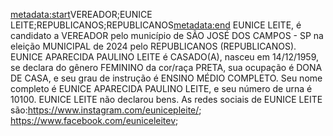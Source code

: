 <metadata:start>VEREADOR;EUNICE LEITE;REPUBLICANOS;REPUBLICANOS<metadata:end>
EUNICE LEITE, é candidato a VEREADOR pelo município de SÃO JOSÉ DOS CAMPOS - SP na eleição MUNICIPAL de 2024 pelo REPUBLICANOS (REPUBLICANOS). EUNICE APARECIDA PAULINO LEITE é CASADO(A), nasceu em 14/12/1959, se declara do gênero FEMININO da cor/raça PRETA, sua ocupação é DONA DE CASA, e seu grau de instrução é ENSINO MÉDIO COMPLETO. Seu nome completo é EUNICE APARECIDA PAULINO LEITE, e seu número de urna é 10100.
EUNICE LEITE não declarou bens.
As redes sociais de EUNICE LEITE são:https://www.instagram.com/eunicepleite/; https://www.facebook.com/euniceleitev;